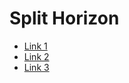 # Split Horizon 

<ul>
	<li><a href="https://searchnetworking.techtarget.com/definition/split-horizon">Link 1</a></li>
	<li><a href="https://en.wikipedia.org/wiki/Split_horizon_route_advertisement">Link 2</a></li>
	<li><a href="http://geek-university.com/ccna/split-horizon-explained/">Link 3</a></li>
</ul>